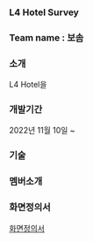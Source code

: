 ### L4 Hotel Survey

### Team name : 보솜

### 소개

L4 Hotel을

### 개발기간

2022년 11월 10일 ~

### 기술

### 멤버소개

### 화면정의서

[화면정의서](./docs/refers/bosom_Wireframe.pdf)
